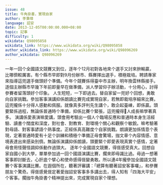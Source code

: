 ```yaml
---
issue: 48
title: 牛角掛書，實現自家
author: 李秉璋
language: 詔安
date: 2013-12-05T00:00:00.000+08:00
topic: 記事
difficulty: 1
wikidata: Q98095858
wikidata_link: https://www.wikidata.org/wiki/Q98095858
author_wikidata_link: https://www.wikidata.org/wiki/Q98096269
author_wikidata: Q98096269
---
```

一年一回个全國語文競賽又到位，逐年个12月初對各地來个選手又討來拚輸贏，比哪儕較厲害。有个縣市早即對9月份辦市、縣賽擇出選手，積極栽培。聘請專家來指導這兜選手做頭好个準備。今年个競賽係得臺中市主辦，明年換雲林縣接手。逐個主辦縣市早幾下年前即量早在做準備，派人學習仰子辦活動，十分用心，討得參賽者留落頭好个印象。
人生短短，一下即過去。替自家留一兜好个回想，勇敢向自家挑戰。參加客事演講抑係朗讀比賽完成實現自家，若無即栽培序細來比賽。這兜攏係十分得人感動和佩服。就像真多評判先生講个，敢企起臺崠，即係贏。頭要緊係過程，無論係普通時个準備，抑係比賽个緊張，這兜攏得𫣆人成長嘛學著真多。
演講係愛表演嘛愛講，頭會用考驗出一個人个臨場反應和普通時本身生活經驗、讀書个闊度和深度，對社會、對教育、對環境个關心和觀察个敏銳。嘛考驗著對母語、對客事諺語个熟事度。正經係真高難度个自家挑戰。朗讀更加係情意个表現，定著普通時愛有十足个訓練和積極个準備正毋會驚場，拁文章个內容情感、意境表達出來感染別儕。無論係演講抑係朗讀，頭要緊个即愛表現真實个感情，定著毋會用怪聲怪調抑係動作過頭大。
逐年个全國語文競賽，得𠊎感受真大。回想自家自國小到大學，單單參加過一回个國語演講比賽，擱來即毋識比過。毋過一想著客事即討斷去，心肝底个擘心和使命感得𠊎變勇敢。所以連4年攏參加全國語文競賽个客事演講比賽。在遐個所在，聽著評審講：「總算有聽著詔安客事囉」，和參賽朋友个驚奇。得𠊎感覺𠊎定著愛拁詔安客事多多講出去，得人知有「四海大平安」个客事。擱拁牛角掛書个精神提出來，完成實現自家个理想。